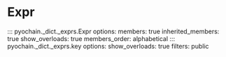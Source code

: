 # Expr

::: pyochain._dict._exprs.Expr
    options:
      members: true
      inherited_members: true
      show_overloads: true
      members_order: alphabetical
::: pyochain._dict._exprs.key
    options:
      show_overloads: true
      filters: public
